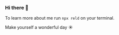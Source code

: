 ### Hi there 👋

To learn more about me run `npx reld` on your terminal.

Make yourself a wonderful day ☀️
